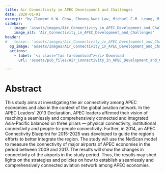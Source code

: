 ```yaml
---
title: Air Connectivity in APEC Development and Challenges
date: 2020-01-01
excerpt: "by Clement K.W. Chow, Cheung-kwok Law, Michael C.M. Leung, Michael K.Y. Fung, Andrew C.L. Yuen and Ting-hin Yan"
sidebar:
  - image: 'assets/images/Air_Connectivity_in_APEC_Development_and_Challenges.jpg'
    image_alt: 'Air_Connectivity_in_APEC_Development_and_Challenges'
header:
#   teaser: 'assets/images/Air_Connectivity_in_APEC_Development_and_Challenges.jpg'
  og_image: 'assets/images/Air_Connectivity_in_APEC_Development_and_Challenges.jpg'
  actions:
    - label: '<i class="fas fa-download"></i> Download'
      url: 'assets/pub_files/Air_Connectivity_in_APEC_Development_and_Challenges.pdf'

---
```

# Abstract

This study aims at investigating the air connectivity among APEC economies and also in the context of the global aviation network. In the APEC Leaders’ 2013 Declaration, APEC leaders affirmed their vision of reaching a seamlessly and comprehensively connected and integrated Asia-Pacific balanced on three pillars — physical connectivity, institutional connectivity and people-to-people connectivity. Further, in 2014, an APEC Connectivity Blueprint for 2015-2025 was developed to guide the region’s efforts to better integrate the region. The study will use the NetScan model to measure the connectivity of major airports of APEC economies in the period between 2009 and 2017. The results will show the changes in connectivity of the airports in the study period. Thus, the results may shed lights on the strategies and policies on how to establish a seamlessly and comprehensively connected aviation network among APEC economies.
